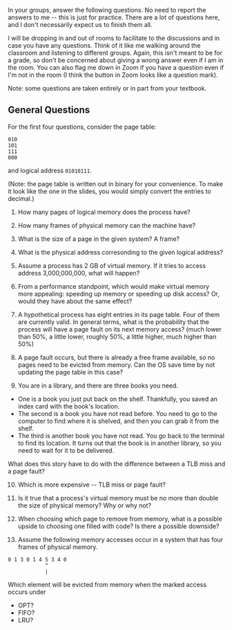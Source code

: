 In your groups, answer the following questions.
No need to report the answers to me --
this is just for practice.
There are a lot of questions here,
and I don't necessarily expect us to finish them all.

I will be dropping in and out of rooms to facilitate to the discussions and in
case you have any questions.
Think of it like me walking around the classroom and listening to different
groups.
Again, this isn't meant to be for a grade,
so don't be concerned about giving a wrong answer even if I am in the room.
You can also flag me down in Zoom if you have a question even if I'm not in the
room
(I think the button in Zoom looks like a question mark).

Note: some questions are taken entirely or in part from your textbook.

## General Questions

For the first four questions,
consider the page table:

```
010
101
111
000
```

and logical address `01010111`.

(Note: the page table is written out in binary for your convenience.
To make it look like the one in the slides,
you would simply convert the entries to decimal.)

1. How many pages of logical memory does the process have?

2. How many frames of physical memory can the machine have?

3. What is the size of a page in the given system? A frame?

4. What is the physical address corresonding to the given logical address?

5. Assume a process has 2 GB of virtual memory.
If it tries to access address 3,000,000,000, what will happen?

6. From a performance standpoint,
which would make virtual memory more appealing:
speeding up memory or speeding up disk access?
Or, would they have about the same effect?

7. A hypothetical process has eight entries in its page table.
Four of them are currently valid.
In general terms, what is the probability that the process will have a page
fault on its next memory access?
(much lower than 50%, a little lower, roughly 50%, a little higher,
much higher than 50%)

8. A page fault occurs, but there is already a free frame available,
so no pages need to be evicted from memory.
Can the OS save time by not updating the page table in this case?

9. You are in a library, and there are three books you need.
* One is a book you just put back on the shelf.
Thankfully, you saved an index card with the book's location.
* The second is a book you have not read before.
You need to go to the computer to find where it is shelved,
and then you can grab it from the shelf.
* The third is another book you have not read.
You go back to the terminal to find its location.
It turns out that the book is in another library,
so you need to wait for it to be delivered.

What does this story have to do with the difference between a TLB miss and a
page fault?

10. Which is more expensive -- TLB miss or page fault?

11. Is it true that a process's virtual memory must be no more than double the
size of physical memory?
Why or why not?

12. When choosing which page to remove from memory,
what is a possible upside to choosing one filled with code?
Is there a possible downside?

13. Assume the following memory accesses occur in a system that has four frames
of physical memory.
```
0 1 3 0 1 4 5 3 4 0
            ^
            |
```
Which element will be evicted from memory when the marked access occurs under

* OPT?
* FIFO?
* LRU?
